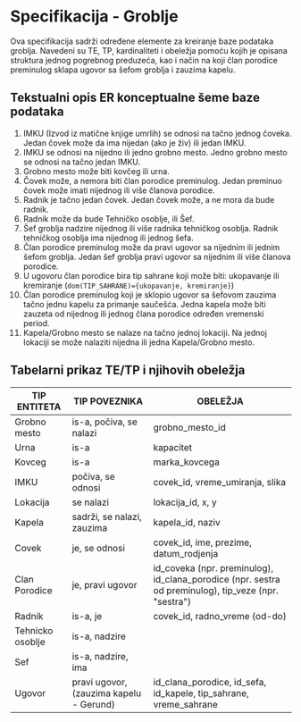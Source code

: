 # Specifikacija - Groblje

Ova specifikacija sadrži određene elemente za kreiranje baze podataka
groblja. Navedeni su TE, TP, kardinaliteti i obeležja pomoću kojih je opisana struktura jednog pogrebnog preduzeća, kao i način na koji član porodice preminulog sklapa ugovor sa šefom groblja i zauzima kapelu.

## Tekstualni opis ER konceptualne šeme baze podataka

1. IMKU (Izvod iz matične knjige umrlih) se odnosi na tačno jednog čoveka. Jedan čovek može da ima nijedan (ako je živ) ili jedan IMKU.
1. IMKU se odnosi na nijedno ili jedno grobno mesto. Jedno grobno mesto se odnosi na tačno jedan IMKU.
1. Grobno mesto može biti kovčeg ili urna.
1. Čovek može, a nemora biti član porodice preminulog. Jedan preminuo čovek može imati nijednog ili više članova porodice.
1. Radnik je tačno jedan čovek. Jedan čovek može, a ne mora da bude radnik.
1. Radnik može da bude Tehničko osoblje, ili Šef.
1. Šef groblja nadzire nijednog ili više radnika tehničkog osoblja. Radnik tehničkog osoblja ima nijednog ili jednog šefa.
1. Član porodice preminulog može da pravi ugovor sa nijednim ili jednim šefom groblja. Jedan šef groblja pravi ugovor sa nijednim ili više članova porodice.
1. U ugovoru član porodice bira tip sahrane koji može biti: ukopavanje ili kremiranje (`dom(TIP_SAHRANE)={ukopavanje, kremiranje}`)
1. Član porodice preminulog koji je sklopio ugovor sa šefovom zauzima tačno jednu kapelu za primanje saučešća. Jedna kapela može biti zauzeta od nijednog ili jednog člana porodice određen vremenski period.
1. Kapela/Grobno mesto se nalaze na tačno jednoj lokaciji. Na jednoj lokaciji se može nalaziti nijedna ili jedna Kapela/Grobno mesto.

## Tabelarni prikaz TE/TP i njihovih obeležja

| TIP ENTITETA | TIP POVEZNIKA | OBELEŽJA |
| --- | --- | --- |
| Grobno mesto | is-a, počiva, se nalazi | grobno_mesto_id |
| Urna | is-a | kapacitet |
| Kovceg | is-a | marka_kovcega |
| IMKU |  počiva, se odnosi | covek_id, vreme_umiranja, slika |
| Lokacija | se nalazi | lokacija_id, x, y |
| Kapela | sadrži, se nalazi, zauzima | kapela_id, naziv |
| Covek |  je, se odnosi | covek_id, ime, prezime, datum_rodjenja |
| Clan Porodice | je, pravi ugovor | id_coveka (npr. preminulog), id_clana_porodice (npr. sestra od preminulog), tip_veze (npr. "sestra") |
| Radnik | is-a, je | covek_id, radno_vreme (od-do) |
| Tehnicko osoblje | is-a, nadzire | |
| Sef | is-a, nadzire, ima | |
| Ugovor | pravi ugovor, (zauzima kapelu - Gerund) | id_clana_porodice, id_sefa, id_kapele, tip_sahrane, vreme_sahrane |
